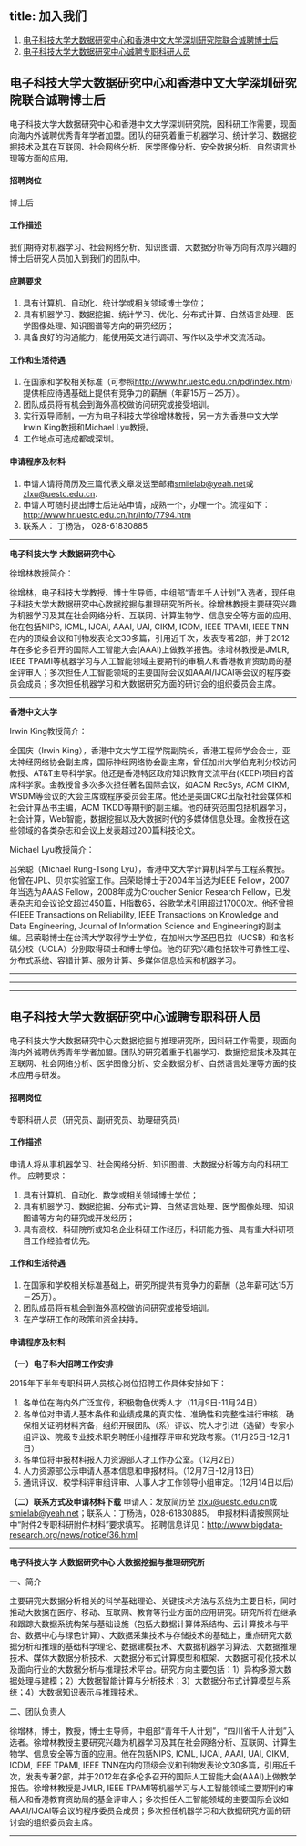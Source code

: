 title: 加入我们
---

1. [电子科技大学大数据研究中心和香港中文大学深圳研究院联合诚聘博士后](#1)
2. [电子科技大学大数据研究中心诚聘专职科研人员](#2)

<h2 id=1>电子科技大学大数据研究中心和香港中文大学深圳研究院联合诚聘博士后</h2>电子科技大学大数据研究中心和香港中文大学深圳研究院，因科研工作需要，现面向海内外诚聘优秀青年学者加盟。团队的研究着重于机器学习、统计学习、数据挖掘技术及其在互联网、社会网络分析、医学图像分析、安全数据分析、自然语言处理等方面的应用。#### 招聘岗位
博士后
#### 工作描述
我们期待对机器学习、社会网络分析、知识图谱、大数据分析等方向有浓厚兴趣的博士后研究人员加入到我们的团队中。
#### 应聘要求1. 具有计算机、自动化、统计学或相关领域博士学位；2. 具有机器学习、数据挖掘、统计学习、优化、分布式计算、自然语言处理、医学图像处理、知识图谱等方向的研究经历；3. 具备良好的沟通能力，能使用英文进行调研、写作以及学术交流活动。#### 工作和生活待遇1. 在国家和学校相关标准（可参照<http://www.hr.uestc.edu.cn/pd/index.htm>）提供相应待遇基础上提供有竞争力的薪酬（年薪15万－25万）。2. 团队成员将有机会到海外高校做访问研究或接受培训。3. 实行双导师制，一方为电子科技大学徐增林教授，另一方为香港中文大学Irwin King教授和Michael Lyu教授。4. 工作地点可选成都或深圳。
#### 申请程序及材料1. 申请人请将简历及三篇代表文章发送至邮箱<smilelab@yeah.net>或<zlxu@uestc.edu.cn>.2. 申请人可随时提出博士后进站申请，成熟一个，办理一个。流程如下：<http://www.hr.uestc.edu.cn/hr/info/7794.htm> 3. 联系人： 丁杨浩， 028-61830885---**电子科技大学 大数据研究中心**
徐增林教授简介：
徐增林，电子科技大学教授、博士生导师，中组部“青年千人计划”入选者，现任电子科技大学大数据研究中心数据挖掘与推理研究所所长。徐增林教授主要研究兴趣为机器学习及其在社会网络分析、互联网、计算生物学、信息安全等方面的应用。他在包括NIPS, ICML, IJCAI, AAAI, UAI, CIKM, ICDM, IEEE TPAMI, IEEE TNN在内的顶级会议和刊物发表论文30多篇，引用近千次，发表专著2部，并于2012年在多伦多召开的国际人工智能大会(AAAI)上做教学报告。徐增林教授是JMLR, IEEE TPAMI等机器学习与人工智能领域主要期刊的审稿人和香港教育资助局的基金评审人；多次担任人工智能领域的主要国际会议如AAAI/IJCAI等会议的程序委员会成员；多次担任机器学习和大数据研究方面的研讨会的组织委员会主席。
---**香港中文大学**
Irwin King教授简介：
金国庆（Irwin King），香港中文大学工程学院副院长，香港工程师学会会士，亚太神经网络协会副主席，国际神经网络协会副主席，曾任加州大学伯克利分校访问教授、AT&T主导科学家。他还是香港特区政府知识教育交流平台(KEEP)项目的首席科学家。金教授曾多次多次担任著名国际会议，如ACM RecSys, ACM CIKM, WSDM等会议的大会主席或程序委员会主席。他还是美国CRC出版社社会媒体和社会计算丛书主编，ACM TKDD等期刊的副主编。他的研究范围包括机器学习，社会计算，Web智能，数据挖掘以及大数据时代的多媒体信息处理。金教授在这些领域的各类杂志和会议上发表超过200篇科技论文。
Michael Lyu教授简介：
吕荣聪（Michael Rung-Tsong Lyu），香港中文大学计算机科学与工程系教授。他曾在JPL、贝尔实验室工作。吕荣聪博士于2004年当选为IEEE Fellow，2007年当选为AAAS Fellow，2008年成为Croucher Senior Research Fellow，已发表杂志和会议论文超过450篇，H指数65，谷歌学术引用超过17000次。他还曾担任IEEE Transactions on Reliability, IEEE Transactions on Knowledge and Data Engineering, Journal of Information Science and Engineering的副主编。吕荣聪博士在台湾大学取得学士学位，在加州大学圣巴巴拉（UCSB）和洛杉矶分校（UCLA）分别取得硕士和博士学位。他的研究兴趣包括软件可靠性工程、分布式系统、容错计算、服务计算、多媒体信息检索和机器学习。

---

---

---

<h2 id=2>电子科技大学大数据研究中心诚聘专职科研人员</h2>电子科技大学大数据研究中心大数据挖掘与推理研究所，因科研工作需要，现面向海内外诚聘优秀青年学者加盟。团队的研究着重于机器学习、数据挖掘技术及其在互联网、社会网络分析、医学图像分析、安全数据分析、自然语言处理等方面的技术应用与研发。#### 招聘岗位
专职科研人员（研究员、副研究员、助理研究员）#### 工作描述申请人将从事机器学习、社会网络分析、知识图谱、大数据分析等方向的科研工作。应聘要求：
1. 具有计算机、自动化、数学或相关领域博士学位；2. 具有机器学习、数据挖掘、分布式计算、自然语言处理、医学图像处理、知识图谱等方向的研究或开发经历；3. 具有高校、科研院所或知名企业科研工作经历，科研能力强、具有重大科研项目工作经验者优先。#### 工作和生活待遇1. 在国家和学校相关标准基础上，研究所提供有竞争力的薪酬（总年薪可达15万－25万）。2. 团队成员将有机会到海外高校做访问研究或接受培训。3. 在产学研工作的政策和资金扶持。#### 申请程序及材料**（一）电子科大招聘工作安排**
2015年下半年专职科研人员核心岗位招聘工作具体安排如下：
1. 各单位在海内外广泛宣传，积极物色优秀人才（11月9日-11月24日）2. 各单位对申请人基本条件和业绩成果的真实性、准确性和完整性进行审核，确保相关证明材料齐备，组织开展团队（系）评议、院人才引进（选留）专家小组评议、院级专业技术职务聘任小组推荐评审和党政考察。（11月25日-12月1日）3. 各单位将申报材料报人力资源部人才工作办公室。（12月2日）4. 人力资源部公示申请人基本信息和申报材料。（12月7日-12月13日）5. 通讯评议、校学科评审组评审、人事人才工作领导小组审定。（12月14日以后）
**（二）联系方式及申请材料下载**申请人：发放简历至 <zlxu@uestc.edu.cn>或 <smielab@yeah.net>；联系人：丁杨浩，028-61830885。申报材料请按照网址中“附件2专职科研附件材料”要求填写。招聘信息详见：<http://www.bigdata-research.org/news/notice/36.html>---
**电子科技大学 大数据研究中心 大数据挖掘与推理研究所**
一、简介主要研究大数据分析相关的科学基础理论、关键技术方法与系统为主要目标，同时推动大数据在医疗、移动、互联网、教育等行业方面的应用研究。研究所将在继承和跟踪大数据系统构架与基础设施（包括大数据计算体系结构、云计算技术与平台、数据中心与绿色计算）、大数据采集技术与存储技术的基础上，重点研究大数据分析和推理的基础科学理论、数据建模技术、大数据机器学习算法、大数据推理技术、媒体大数据分析技术、大数据分布式计算模型和框架、大数据可视化技术以及面向行业的大数据分析与推理技术平台。研究方向主要包括：1）异构多源大数据处理与建模；2）大数据智能计算与分析技术；3）大数据分布式计算模型与系统；4）大数据知识表示与推理技术。二、团队负责人徐增林，博士，教授，博士生导师，中组部“青年千人计划”，“四川省千人计划”入选者。徐增林教授主要研究兴趣为机器学习及其在社会网络分析、互联网、计算生物学、信息安全等方面的应用。他在包括NIPS, ICML, IJCAI, AAAI, UAI, CIKM, ICDM, IEEE TPAMI, IEEE TNN在内的顶级会议和刊物发表论文30多篇，引用近千次，发表专著2部，并于2012年在多伦多召开的国际人工智能大会(AAAI)上做教学报告。徐增林教授是JMLR, IEEE TPAMI等机器学习与人工智能领域主要期刊的审稿人和香港教育资助局的基金评审人；多次担任人工智能领域的主要国际会议如AAAI/IJCAI等会议的程序委员会成员；多次担任机器学习和大数据研究方面的研讨会的组织委员会主席。---